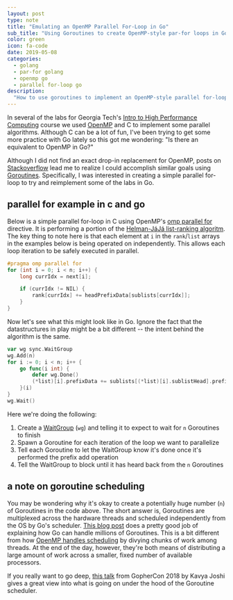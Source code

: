 ```yaml
---
layout: post
type: note
title: "Emulating an OpenMP Parallel For-Loop in Go"
sub_title: "Using Goroutines to create OpenMP-style par-for loops in Golang"
color: green
icon: fa-code
date: 2019-05-08
categories:
  - golang
  - par-for golang
  - openmp go
  - parallel for-loop go
description:
  "How to use goroutines to implement an OpenMP-style parallel for-loop in the Go programming language."
---
```

In several of the labs for Georgia Tech's [Intro to High Performance Computing](https://www.omscs.gatech.edu/cse-6220-intro-hpc) course we used [OpenMP](https://www.openmp.org/) and C to implement some parallel algorithms. Although C can be a lot of fun, I've been trying to get some more practice with Go lately so this got me wondering: "Is there an equivalent to OpenMP in Go?"

Although I did not find an exact drop-in replacement for OpenMP, posts on [Stackoverflow](https://stackoverflow.com/questions/36949211/is-there-a-simple-parallel-for-in-golang-like-openmp) lead me to realize I could accomplish similar goals using [Goroutines](https://golang.org/doc/effective_go.html#goroutines). Specifically, I was interested in creating a simple parallel for-loop to try and reimplement some of the labs in Go.

## parallel for example in c and go
Below is a simple parallel for-loop in C using OpenMP's [omp parallel for](https://www.ibm.com/support/knowledgecenter/SSGH2K_13.1.2/com.ibm.xlc1312.aix.doc/compiler_ref/prag_omp_parallel.html) directive. It is performing a portion of the [Helman-JáJá list-ranking algoritm](https://www.cc.gatech.edu/~bader/COURSES/UNM/ece638-Fall2004/papers/HJ99.pdf). The key thing to note here is that each element at `i` in the `rank`/`list` arrays in the examples below is being operated on independently. This allows each loop iteration to be safely executed in parallel.

```c
#pragma omp parallel for
for (int i = 0; i < n; i++) {
    long currIdx = next[i];

    if (currIdx != NIL) {
        rank[currIdx] += headPrefixData[sublists[currIdx]];
    }
}
```

Now let's see what this might look like in Go. Ignore the fact that the datastructures in play might be a bit different -- the intent behind the algorithm is the same.

```go
var wg sync.WaitGroup
wg.Add(n)
for i := 0; i < n; i++ {
    go func(i int) {
        defer wg.Done()
        (*list)[i].prefixData += sublists[(*list)[i].sublistHead].prefixData
    }(i)
}
wg.Wait()
```

Here we're doing the following:

1. Create a [WaitGroup](https://golang.org/pkg/sync/#WaitGroup) (`wg`) and telling it to expect to wait for `n` Goroutines to finish
1. Spawn a Goroutine for each iteration of the loop we want to parallelize
1. Tell each Goroutine to let the WaitGroup know it's done once it's performed the prefix add operation
1. Tell the WaitGroup to block until it has heard back from the `n` Goroutines

## a note on goroutine scheduling
You may be wondering why it's okay to create a potentially huge number (`n`) of Goroutines in the code above. The short answer is, Goroutines are multiplexed across the hardware threads and scheduled independently from the OS by Go's scheduler. [This blog post](https://rcoh.me/posts/why-you-can-have-a-million-go-routines-but-only-1000-java-threads/) does a pretty good job of explaining how Go can handle millions of Goroutines. This is a bit different from how [OpenMP handles scheduling](https://www.dartmouth.edu/~rc/classes/intro_openmp/schedule_loops.html) by divying chunks of work among threads. At the end of the day, however, they're both means of distributing a large amount of work across a smaller, fixed number of available processors.

If you really want to go deep, [this talk](https://www.youtube.com/watch?v=YHRO5WQGh0) from GopherCon 2018 by Kavya Joshi gives a great view into what is going on under the hood of the Goroutine scheduler.
